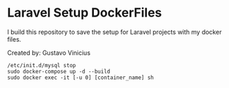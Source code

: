 # Laravel Setup DockerFiles

I build this repository to save the setup for Laravel projects with my docker files.

Created by: Gustavo Vinicius

```
/etc/init.d/mysql stop
sudo docker-compose up -d --build
sudo docker exec -it [-u 0] [container_name] sh
```